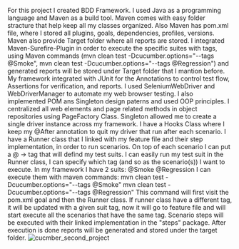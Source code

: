 For this project I created BDD Framework. 
I used Java as a programming language and Maven as a build tool.
Maven comes with easy folder stracture that help keep all my classes organized. 
Also Maven has pom.xml file, where I stored all plugins, goals, 
dependencies, profiles, versions. Maven also provide Target folder where all reports are stored. 
I integrated Maven-Surefire-Plugin in order to execute the specific suites with tags, using Maven commands 
(mvn clean test -Dcucumber.options="--tags @Smoke", mvn clean test -Dcucumber.options="--tags @Regression")
and generated reports will be stored under Target folder that I mantion before. My framework integrated with JUnit for the 
Annotations to control test flow, Assertions for verification, and reports. I used SeleniumWebDriver and WebDriverManager to
automate my web browser testing. I also implemented POM ans Singleton design paterns and used OOP principles. 
I centralized all web elements and page related methods in object repositories using PageFactory Class.
Singleton allowed me to create a single driver instance across my framework. 
I have a Hooks Class where I keep my @After annotation to quit my driver that run after each scenario. 
I have a Runner class that I linked with my feature file and their step implementation, in order to run scenarios. 
On top of each scenario I can put a @ -> tag that will defind my test suits. 
I can easily run my test suit in the Runner class, I can specify which tag (and so as the scenario(s)) I want to execute.
In my framework I have 2 suits:
@Smoke
@Regression
I can execute them with maven commands:
mvn clean test -Dcucumber.options="--tags @Smoke"
mvn clean test -Dcucumber.options="--tags @Regression"
This command will first visit the pom.xml goal and then the Runner class. 
If runner class have a different tag, it will be updated with a given suit tag, now it will go to feature file and will start execute all
the scenarios that have the same tag. 
Scenario steps will be executed with their linked implementation in the "steps" package. 
After execution is done reports will be generated and stored under the target folder.
![cucmber_second_project](https://user-images.githubusercontent.com/115370485/221976945-0261487c-693e-492d-ac74-cb3891e652d1.png)
